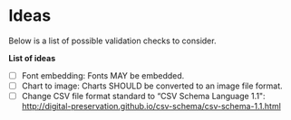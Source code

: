 # Ideas
Below is a list of possible validation checks to consider.

**List of ideas**
- [ ] Font embedding: Fonts MAY be embedded.
- [ ] Chart to image: Charts SHOULD be converted to an image file format.
- [ ] Change CSV file format standard to “CSV Schema Language 1.1": http://digital-preservation.github.io/csv-schema/csv-schema-1.1.html

